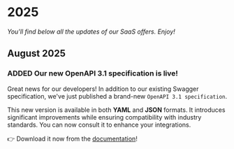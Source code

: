 # 2025

*You'll find below all the updates of our SaaS offers. Enjoy!*

<!--  EXAMPLE | New feature 
### <span class="label label-news label-added">ADDED</span> New feature 

what the feature does? what's the value for API users?

👉 Learn more about [how to ...](/your-link.html) 
-->

<!--  EXAMPLE | New feature with potential impacts on integration using the API 
### <span class="label label-news label-added">ADDED</span> <span class="label label-news label-notice">NOTICE</span> Feature name
**⚠️ This update could impact existing integrations.** 

what the feature does? what's the value for API users? How it could impact existing integrations?

👉 Learn more about [how to ...](/your-link.html) 
-->

<!-- EXAMPLE | Updated feature 
### <span class="label label-news label-updated">UPDATED</span> Feature name

what the feature does? what's the value for API users?

👉 Learn more about [how to ...](/your-link.html) 
-->

<!-- EXAMPLE | Updated feature with potential impacts on integration using the API
### <span class="label label-news label-updated">UPDATED</span> <span class="label label-news label-notice">NOTICE</span> Feature name
**⚠️ This update could impact existing integrations.** 

what the feature does? what's the value for API users? How it could impact existing integrations?

👉 Learn more about [how to ...](/your-link.html)  
-->

<!-- EXAMPLE | Deprecated feature announce
### <span class="label label-news label-deprecated">FEATURE DEPRECATION</span> Feature name
**Deprecation date + details.** 

More info...

👉 Learn more about [how to ...](/your-link.html)  
-->


<!-- BUG FIX EXAMPLE
### <span class="label label-news label-fix">FIX</span> Bug fixes

- bug fix #1
- bug fix #2 
-->

## August 2025

### <span class="label label-news label-added">ADDED</span> Our new OpenAPI 3.1 specification is live!

Great news for our developers! In addition to our existing Swagger specification, we've just published a brand-new `OpenAPI 3.1 specification`.

This new version is available in both **YAML** and **JSON** formats. It introduces significant improvements while ensuring compatibility with industry standards. You can now consult it to enhance your integrations.

👉 Download it now from the [documentation](/#tools)!